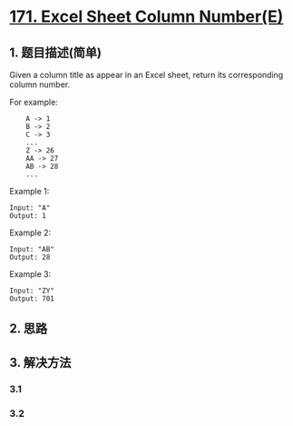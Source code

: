 # [171. Excel Sheet Column Number(E)](https://leetcode-cn.com/problems/excel-sheet-column-number/)

## 1. 题目描述(简单)

Given a column title as appear in an Excel sheet, return its corresponding column number.

For example:
```
    A -> 1
    B -> 2
    C -> 3
    ...
    Z -> 26
    AA -> 27
    AB -> 28 
    ...
```
Example 1:
```
Input: "A"
Output: 1
```
Example 2:
```
Input: "AB"
Output: 28
```
Example 3:
```
Input: "ZY"
Output: 701
```


## 2. 思路

## 3. 解决方法

### 3.1



### 3.2

